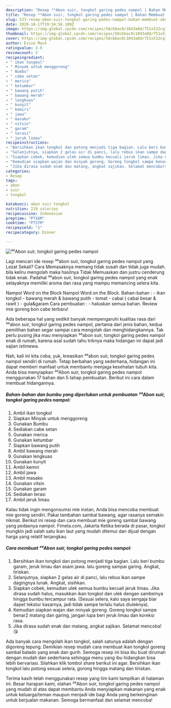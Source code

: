 ```yaml
---
description: "Resep ³⁰Abon suir, tongkol garing pedes nampol | Bahan Membuat ³⁰Abon suir, tongkol garing pedes nampol Yang Enak dan Simpel"
title: "Resep ³⁰Abon suir, tongkol garing pedes nampol | Bahan Membuat ³⁰Abon suir, tongkol garing pedes nampol Yang Enak dan Simpel"
slug: 533-resep-abon-suir-tongkol-garing-pedes-nampol-bahan-membuat-abon-suir-tongkol-garing-pedes-nampol-yang-enak-dan-simpel
date: 2020-10-17T19:34:56.109Z
image: https://img-global.cpcdn.com/recipes/58cbbac8c1043a0d/751x532cq70/⁰abon-suir-tongkol-garing-pedes-nampol-foto-resep-utama.jpg
thumbnail: https://img-global.cpcdn.com/recipes/58cbbac8c1043a0d/751x532cq70/⁰abon-suir-tongkol-garing-pedes-nampol-foto-resep-utama.jpg
cover: https://img-global.cpcdn.com/recipes/58cbbac8c1043a0d/751x532cq70/⁰abon-suir-tongkol-garing-pedes-nampol-foto-resep-utama.jpg
author: Essie Mack
ratingvalue: 3.9
reviewcount: 3
recipeingredient:
- " ikan tongkol"
- " Minyak untuk menggoreng"
- " Bumbu"
- " cabe setan"
- " merica"
- " ketumbar"
- " bawang putih"
- " bawang merah"
- " lengkuas"
- " kunyit"
- " kemiri"
- " jawa"
- " masako"
- " vitsin"
- " garam"
- " terasi"
- " jeruk limau"
recipeinstructions:
- "Bersihkan ikan tongkol dan potong menjadi tiga bagian. Lalu beri bumbu garam, jeruk limau dan asam jawa. lalu goreng sampai garing. Angkat, tiriskan."
- "Selanjutnya, siapkan 2 gelas air di panci, lalu rebus ikan sampe dagingnya lunak. Angkat, sisihkan."
- "Siapkan cobek, kemudian ulek semua bumbu kecuali jeruk limau. Jika dirasa sudah halus, masukkan ikan tongkol dan ulek dengan sambelnya hingga bumbu tercampur rata. (Sesuai selera, kalo saya sengaja biar dapet tekstur kasarnya, jadi tidak sampe terlalu halus diuleknya)."
- "Kemudian siapkan wajan dan minyak goreng. Goreng tongkol sampe benar2 matang dan garing, jangan lupa beri jeruk limau dan koreksi rasa."
- "Jika dirasa sudah enak dan matang, angkat sajikan. Selamat mencoba!😘"
categories:
- Resep
tags:
- abon
- suir
- tongkol

katakunci: abon suir tongkol 
nutrition: 219 calories
recipecuisine: Indonesian
preptime: "PT16M"
cooktime: "PT37M"
recipeyield: "1"
recipecategory: Dinner

---
```



![³⁰Abon suir, tongkol garing pedes nampol](https://img-global.cpcdn.com/recipes/58cbbac8c1043a0d/751x532cq70/⁰abon-suir-tongkol-garing-pedes-nampol-foto-resep-utama.jpg)

Lagi mencari ide resep ³⁰abon suir, tongkol garing pedes nampol yang Lezat Sekali? Cara Memasaknya memang tidak susah dan tidak juga mudah. bila keliru mengolah maka hasilnya Tidak Memuaskan dan justru cenderung tidak enak. Padahal ³⁰abon suir, tongkol garing pedes nampol yang enak selayaknya memiliki aroma dan rasa yang mampu memancing selera kita.

Nampol Word on the Block Nampol Word on the Block. Bahan-bahan : - ikan tongkol - bawang merah &amp; bawang putih - tomat - cabai ( cabai besar &amp; rawit ) - gula&amp;garam Cara pembuatan : - haluskan semua bahan. Review mie goreng bon cabe terbaru!

Ada beberapa hal yang sedikit banyak mempengaruhi kualitas rasa dari ³⁰abon suir, tongkol garing pedes nampol, pertama dari jenis bahan, kedua pemilihan bahan segar sampai cara mengolah dan menghidangkannya. Tak perlu pusing jika mau menyiapkan ³⁰abon suir, tongkol garing pedes nampol enak di rumah, karena asal sudah tahu triknya maka hidangan ini dapat jadi sajian istimewa.


Nah, kali ini kita coba, yuk, kreasikan ³⁰abon suir, tongkol garing pedes nampol sendiri di rumah. Tetap berbahan yang sederhana, hidangan ini dapat memberi manfaat untuk membantu menjaga kesehatan tubuh kita. Anda bisa menyiapkan ³⁰Abon suir, tongkol garing pedes nampol menggunakan 17 bahan dan 5 tahap pembuatan. Berikut ini cara dalam membuat hidangannya.

<!--inarticleads1-->

##### Bahan-bahan dan bumbu yang diperlukan untuk pembuatan ³⁰Abon suir, tongkol garing pedes nampol:

1. Ambil  ikan tongkol
1. Siapkan  Minyak untuk menggoreng
1. Gunakan  Bumbu
1. Sediakan  cabe setan
1. Gunakan  merica
1. Gunakan  ketumbar
1. Siapkan  bawang putih
1. Ambil  bawang merah
1. Gunakan  lengkuas
1. Gunakan  kunyit
1. Ambil  kemiri
1. Ambil  jawa
1. Ambil  masako
1. Gunakan  vitsin
1. Gunakan  garam
1. Sediakan  terasi
1. Ambil  jeruk limau


Kalau tidak ingin mengonsumsi mie instan, Anda bisa mencoba membuat mie goreng sendiri. Pakai tambahan sambal bawang, agar rasanya semakin nikmat. Berikut ini resep dan cara membuat mie goreng sambal bawang yang pedasnya nampol. Fimela.com, Jakarta Ketika berada di pasar, tongkol mungkin jadi salah satu ikan laut yang mudah ditemui dan dijual dengan harga yang relatif terjangkau. 

<!--inarticleads2-->

##### Cara membuat ³⁰Abon suir, tongkol garing pedes nampol:

1. Bersihkan ikan tongkol dan potong menjadi tiga bagian. Lalu beri bumbu garam, jeruk limau dan asam jawa. lalu goreng sampai garing. Angkat, tiriskan.
1. Selanjutnya, siapkan 2 gelas air di panci, lalu rebus ikan sampe dagingnya lunak. Angkat, sisihkan.
1. Siapkan cobek, kemudian ulek semua bumbu kecuali jeruk limau. Jika dirasa sudah halus, masukkan ikan tongkol dan ulek dengan sambelnya hingga bumbu tercampur rata. (Sesuai selera, kalo saya sengaja biar dapet tekstur kasarnya, jadi tidak sampe terlalu halus diuleknya).
1. Kemudian siapkan wajan dan minyak goreng. Goreng tongkol sampe benar2 matang dan garing, jangan lupa beri jeruk limau dan koreksi rasa.
1. Jika dirasa sudah enak dan matang, angkat sajikan. Selamat mencoba!😘


Ada banyak cara mengolah ikan tongkol, salah satunya adalah dengan digoreng tepung. Demikian resep mudah cara membuat ikan tongkol goreng sambal balado yang enak dan gurih. Semoga resep ini bisa ibu buat dirumah dengan mudah dan sederhana sehingga menu yang ibu hidangkan bisa lebih bervariasi. Silahkan klik tombol share berikut ini agar. Bersihkan ikan tongkol lalu potong sesuai selera, gorong hingga matang dan tiriskan. 

Terima kasih telah menggunakan resep yang tim kami tampilkan di halaman ini. Besar harapan kami, olahan ³⁰Abon suir, tongkol garing pedes nampol yang mudah di atas dapat membantu Anda menyiapkan makanan yang enak untuk keluarga/teman maupun menjadi ide bagi Anda yang berkeinginan untuk berjualan makanan. Semoga bermanfaat dan selamat mencoba!
